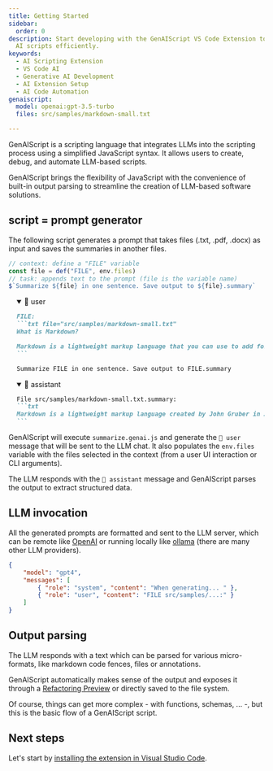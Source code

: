 ```yaml
---
title: Getting Started
sidebar:
  order: 0
description: Start developing with the GenAIScript VS Code Extension to create
  AI scripts efficiently.
keywords:
  - AI Scripting Extension
  - VS Code AI
  - Generative AI Development
  - AI Extension Setup
  - AI Code Automation
genaiscript:
  model: openai:gpt-3.5-turbo
  files: src/samples/markdown-small.txt

---
```


GenAIScript is a scripting language that integrates LLMs into the scripting process using a simplified JavaScript syntax.
It allows users to create, debug, and automate LLM-based scripts.

GenAIScript brings the flexibility of JavaScript with the convenience of built-in output parsing
to streamline the creation of LLM-based software solutions.

## script = prompt generator

The following script generates a prompt that
takes files (.txt, .pdf, .docx) as input and
saves the summaries in another files.

```js wrap title="summarize.genai.mjs" system=false assistant=true user=true
// context: define a "FILE" variable
const file = def("FILE", env.files)
// task: appends text to the prompt (file is the variable name)
$`Summarize ${file} in one sentence. Save output to ${file}.summary`
```

<!-- genaiscript output start -->

<details style="margin-left: 1rem;"  open>
<summary>👤 user</summary>


````markdown wrap
FILE:
```txt file="src/samples/markdown-small.txt"
What is Markdown?

Markdown is a lightweight markup language that you can use to add formatting elements to plaintext text documents. Created by John Gruber in 2004, Markdown is now one of the world’s most popular markup languages. 
```

Summarize FILE in one sentence. Save output to FILE.summary
````


</details>


<details style="margin-left: 1rem;"  open>
<summary>🤖 assistant</summary>


````markdown wrap
File src/samples/markdown-small.txt.summary:
```txt
Markdown is a lightweight markup language created by John Gruber in 2004, known for adding formatting elements to plaintext text documents.
```
````


</details>

<!-- genaiscript output end -->



GenAIScript will execute `summarize.genai.js` and generate the `👤 user` message that will be sent to the LLM chat. It also populates the `env.files` variable with the files selected in the context (from a user UI interaction or CLI arguments).

The LLM responds with the `🤖 assistant` message and GenAIScript parses the output
to extract structured data.

## LLM invocation

All the generated prompts are formatted and sent to the LLM server, which can be remote like [OpenAI](https://platform.openai.com/docs/api-reference/chat/create) or running locally like [ollama](https://ollama.com/) (there are many other LLM providers).

```json
{
    "model": "gpt4",
    "messages": [
        { "role": "system", "content": "When generating... " },
        { "role": "user", "content": "FILE src/samples/...:" }
    ]
}
```

## Output parsing

The LLM responds with a text which can be parsed for various micro-formats,
like markdown code fences, files or annotations.

GenAIScript automatically makes sense of the output and exposes it through a [Refactoring Preview](https://code.visualstudio.com/docs/editor/refactoring#_refactor-preview) or directly saved to the file system.

Of course, things can get more complex - with functions, schemas, ... -, but this is the basic flow of a GenAIScript script.

## Next steps

Let's start by [installing the extension in Visual Studio Code](/genaiscript/getting-started/installation).
